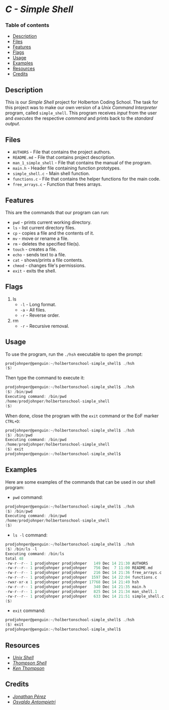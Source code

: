 # *C - Simple Shell*

### Table of contents

- [Description](#description)
- [Files](#files)
- [Features](#features)
- [Flags](#flags)
- [Usage](#usage)
- [Examples](#examples)
- [Resources](#resources)
- [Credits](#credits)

## Description

This is our *Simple Shell* project for Holberton Coding School. The task for this project was to make our own version of a *Unix Command Interpreter* program, called `simple_shell`. This program receives *input* from the user and *executes* the respective *command* and prints back to the *standard output*.

## Files

- `AUTHORS` - File that contains the project authors.
- `README.md` - File that contains project description.
- `man_1_simple_shell` - File that contains the manual of the program.
- `main.h` - Header file containing function prototypes.
- `simple_shell.c` - Main shell function.
- `functions.c` - File that contains the helper functions for the main code.
- `free_arrays.c` - Function that frees arrays.

## Features

This are the commands that our program can run:

- `pwd` - prints current working directory.
- `ls` - list current directory files.
- `cp` - copies a file and the contents of it.
- `mv` - move or rename a file.
- `rm` - deletes the specified file(s). 
- `touch` - creates a file.
- `echo` - sends text to a file.
- `cat` - shows/prints a file contents.
- `chmod` - changes file's permissions.
- `exit` - exits the shell.

## Flags

1. ls
   - `-l` - Long format.
   - `-a` - All files.
   - `-r` - Reverse order.
2. rm
   - `-r` - Recursive removal.
  
## Usage

To use the program, run the `./hsh` executable to open the prompt:

```c
prodjohnper@penguin:~/holbertonschool-simple_shell$ ./hsh
($)
```

Then type the command to execute it:

```c
prodjohnper@penguin:~/holbertonschool-simple_shell$ ./hsh
($) /bin/pwd
Executing command: /bin/pwd
/home/prodjohnper/holbertonschool-simple_shell
($)
```

When done, close the program with the `exit` command or the EoF marker `CTRL+D`:

```c
prodjohnper@penguin:~/holbertonschool-simple_shell$ ./hsh
($) /bin/pwd
Executing command: /bin/pwd
/home/prodjohnper/holbertonschool-simple_shell
($) exit
prodjohnper@penguin:~/holbertonschool-simple_shell$
```

## Examples

Here are some examples of the commands that can be used in our shell program:

- `pwd` command:

```c
prodjohnper@penguin:~/holbertonschool-simple_shell$ ./hsh
($) /bin/pwd
Executing command: /bin/pwd
/home/prodjohnper/holbertonschool-simple_shell
($)
```
- `ls -l` command:

```c
prodjohnper@penguin:~/holbertonschool-simple_shell$ ./hsh
($) /bin/ls -l
Executing command: /bin/ls
total 48
-rw-r--r-- 1 prodjohnper prodjohnper   149 Dec 14 21:30 AUTHORS
-rw-r--r-- 1 prodjohnper prodjohnper   756 Dec  7 11:00 README.md
-rw-r--r-- 1 prodjohnper prodjohnper   216 Dec 14 21:36 free_arrays.c
-rw-r--r-- 1 prodjohnper prodjohnper  1597 Dec 14 22:04 functions.c
-rwxr-xr-x 1 prodjohnper prodjohnper 17768 Dec 14 21:49 hsh
-rw-r--r-- 1 prodjohnper prodjohnper   340 Dec 14 21:35 main.h
-rw-r--r-- 1 prodjohnper prodjohnper   825 Dec 14 21:34 man_shell.1
-rw-r--r-- 1 prodjohnper prodjohnper   633 Dec 14 21:51 simple_shell.c
($)
```
- `exit` command:

```c
prodjohnper@penguin:~/holbertonschool-simple_shell$ ./hsh
($) exit
prodjohnper@penguin:~/holbertonschool-simple_shell$
```

## Resources

- *[Unix Shell](https://en.wikipedia.org/wiki/Unix_shell)*
- *[Thompson Shell](https://en.wikipedia.org/wiki/Thompson_shell)*
- *[Ken Thompson](https://en.wikipedia.org/wiki/Ken_Thompson)*

## Credits

- *[Jonathan Pérez](https://github.com/prodjohnper)*
- *[Osvaldo Antompietri](https://github.com/ojvl1)*
